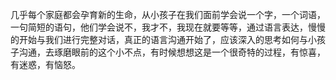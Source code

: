 ﻿几乎每个家庭都会孕育新的生命，从小孩子在我们面前学会说一个字，一个词语，一句简短的语句，他们学会说不，我才不，我现在就要等等，通过语言表达，慢慢的开始与我们进行完整对话，真正的语言沟通开始了，应该深入的思考如何与小孩子沟通，去琢磨眼前的这个小不点，有时候想想这是一个很奇特的过程，有惊喜，有迷惑，有恼怒。

